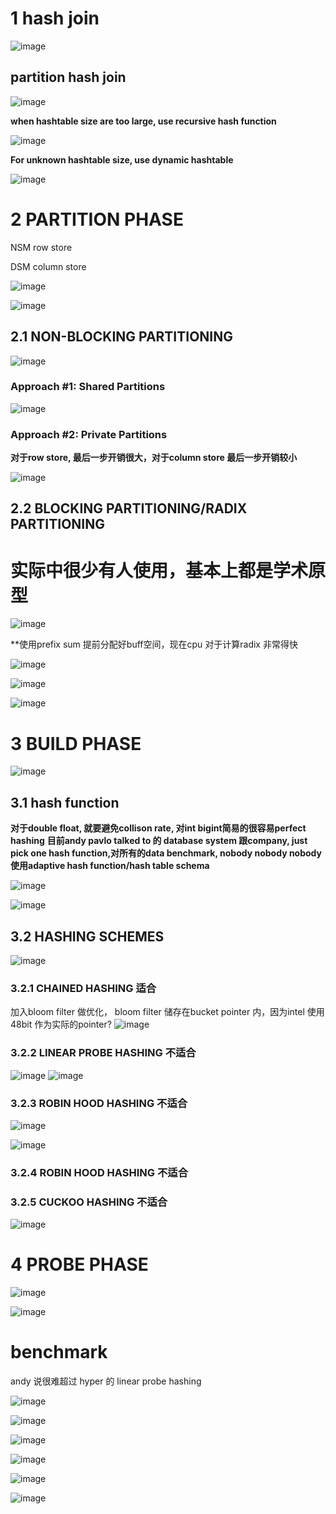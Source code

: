 # 1 hash join
![image](https://user-images.githubusercontent.com/42630862/202904036-b7f0ca12-d8de-49d3-9365-7a790dbfda09.png)


## partition hash join
![image](https://user-images.githubusercontent.com/42630862/202073655-2adbd7ad-4f92-43d0-8d79-1d2f94963a19.png)

**when hashtable size are too large, use recursive hash function**

![image](https://user-images.githubusercontent.com/42630862/202073672-2fd4ac9a-1a65-4b7c-8165-ebf96c194417.png)

**For unknown hashtable size, use dynamic hashtable**

![image](https://user-images.githubusercontent.com/42630862/202073744-e32a9210-401d-4e7c-bd8b-7a37785795b7.png)

# 2 PARTITION PHASE

NSM row store

DSM column store

![image](https://user-images.githubusercontent.com/42630862/202904141-62f71803-6f4f-4939-b270-f453b5b290e3.png)

![image](https://user-images.githubusercontent.com/42630862/202904266-6156a9cf-82ac-4ee0-b167-2d898d70ba38.png)

## 2.1 NON-BLOCKING PARTITIONING
![image](https://user-images.githubusercontent.com/42630862/202904315-b4a81199-335a-42e1-93eb-efa069bef76d.png)

### Approach #1: Shared Partitions

![image](https://user-images.githubusercontent.com/42630862/202904500-de67a1f1-2706-4093-9bc6-4d4397649d26.png)


### Approach #2: Private Partitions
**对于row store, 最后一步开销很大，对于column store 最后一步开销较小**

![image](https://user-images.githubusercontent.com/42630862/202904555-b065302c-4b4d-49c7-94f5-96e4670bff5b.png)

## 2.2 BLOCKING PARTITIONING/RADIX PARTITIONING
# 实际中很少有人使用，基本上都是学术原型

![image](https://user-images.githubusercontent.com/42630862/202904863-64dc8ac2-4d34-485c-b4e9-2a639ebe60aa.png)

**使用prefix sum 提前分配好buff空间，现在cpu 对于计算radix 非常得快

![image](https://user-images.githubusercontent.com/42630862/202905187-0539ae0d-9081-4c04-82a6-448cfa83a584.png)

![image](https://user-images.githubusercontent.com/42630862/202905149-651862ff-41b7-4f55-aacd-09c4fd821bc8.png)

![image](https://user-images.githubusercontent.com/42630862/202905252-51922ca1-ed98-46d2-8b00-8dd0f93efcdf.png)

# 3 BUILD PHASE

![image](https://user-images.githubusercontent.com/42630862/202906812-0ad03b87-27cf-492e-85c9-788407547da1.png)

## 3.1 hash function
**对于double float, 就要避免collison rate, 对int bigint简易的很容易perfect hashing**
**目前andy pavlo talked to 的 database system 跟company, just pick one hash function,对所有的data benchmark,
nobody nobody nobody使用adaptive hash function/hash table schema**

![image](https://user-images.githubusercontent.com/42630862/202907257-9abdc353-9c8c-4a3d-8d18-ed0e8395b356.png)


![image](https://user-images.githubusercontent.com/42630862/202906942-88ef8900-4c19-449d-887a-55784ea71f2c.png)

## 3.2 HASHING SCHEMES

![image](https://user-images.githubusercontent.com/42630862/202907758-ee0b8625-ac9f-45e6-8577-d67ee4f6fcbe.png)

### 3.2.1 CHAINED HASHING 适合

加入bloom filter 做优化， bloom filter 储存在bucket pointer 内，因为intel 使用48bit 作为实际的pointer?
![image](https://user-images.githubusercontent.com/42630862/202907888-97e8f45d-050b-4ffc-bf06-f47713ad6900.png)

### 3.2.2 LINEAR PROBE HASHING 不适合
![image](https://user-images.githubusercontent.com/42630862/202908100-2b983e9e-ac8d-42cd-aa4d-a341a9e51132.png)
![image](https://user-images.githubusercontent.com/42630862/202908242-1b5818b3-6248-4d10-abc2-1a80e73084b7.png)

### 3.2.3 ROBIN HOOD HASHING 不适合

![image](https://user-images.githubusercontent.com/42630862/202908359-385a2604-b11a-4381-8ff4-d9d555262c23.png)

![image](https://user-images.githubusercontent.com/42630862/202908334-1ac69e45-f559-4f75-8602-f394175c4217.png)

### 3.2.4 ROBIN HOOD HASHING 不适合
### 3.2.5 CUCKOO HASHING 不适合
![image](https://user-images.githubusercontent.com/42630862/202908563-c48fb978-368b-4997-8382-add09fb94a1f.png)

# 4 PROBE PHASE
![image](https://user-images.githubusercontent.com/42630862/202910429-65bf80f0-0dad-4f58-8688-bc572c6c0cf1.png)

![image](https://user-images.githubusercontent.com/42630862/202910434-b35c48fb-ece8-4882-bd06-ce5581e6b877.png)

# benchmark

andy 说很难超过 hyper 的 linear probe hashing

![image](https://user-images.githubusercontent.com/42630862/202910807-222e8a96-9f5c-4034-b208-92e1c87787e8.png)

![image](https://user-images.githubusercontent.com/42630862/202910845-3a1adab7-6c91-440e-8256-c3b59742bf5d.png)


![image](https://user-images.githubusercontent.com/42630862/202910937-d464c3d7-0350-4d8f-9142-0d4b94d849f5.png)

![image](https://user-images.githubusercontent.com/42630862/202911479-3aff80b9-e8f6-40f6-b69f-f0e920dbfb15.png)


![image](https://user-images.githubusercontent.com/42630862/202911545-31fff878-a143-44af-a034-8a5074aabeb7.png)

![image](https://user-images.githubusercontent.com/42630862/202911742-40bcdced-0bc3-4340-980b-151f67c8874e.png)

